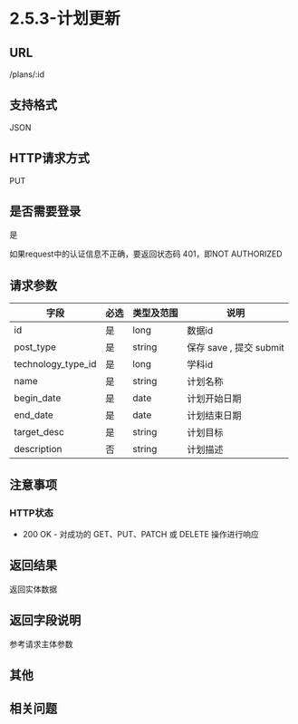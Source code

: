 # 2.5.3-计划更新

## URL

/plans/:id

## 支持格式

JSON

## HTTP请求方式

PUT

## 是否需要登录

是

如果request中的认证信息不正确，要返回状态码 401，即NOT AUTHORIZED

## 请求参数

字段 | 必选 | 类型及范围 | 说明
----|------|----------|-------------
id                  |   是   | long    | 数据id
post_type           |   是   | string  | 保存 save , 提交 submit
technology_type_id  |   是   | long    | 学科id
name                |   是   | string  | 计划名称
begin_date          |   是   | date    | 计划开始日期
end_date            |   是   | date    | 计划结束日期
target_desc         |   是   | string  | 计划目标
description         |   否   | string  | 计划描述

## 注意事项

### HTTP状态

- 200 OK - 对成功的 GET、PUT、PATCH 或 DELETE 操作进行响应

## 返回结果

返回实体数据

## 返回字段说明

参考请求主体参数

## 其他

## 相关问题
